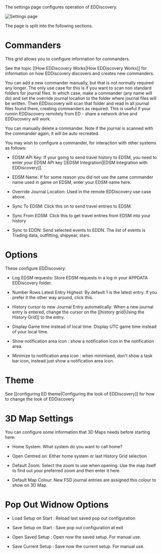 The settings page configures operation of EDDiscovery.

![Settings page](http://i.imgur.com/BeTNNbw.png)

The page is split into the following sections.

# Commanders
This grid allows you to configure information for commanders. 

See the topic [[How EDDiscovery Works|How EDDiscovery Works]] for information on how EDDiscovery discovers and creates new commanders.

You can add a new commander manually, but that is not normally required any longer.  The only use case for this is if you want to scan non standard folders for journal files. In which case, make a commander (any name will do) and set the override journal location to the folder where journal files will be written.  Then EDDiscovery will scan that folder and read in all journal files found there, creating commanders as required.  This is useful if your runnin EDDiscovery remotely from ED - share a network drive and EDDiscovery will work.

You can manually delete a commander. Note if the journal is scanned with the commander again, it will be auto recreated.

You may wish to configure a commander, for interaction with other systems as follows:

* EDSM API Key: If your going to send travel history to EDSM, you need to enter your EDSM API key [[EDSM Integration|EDSM Integration with EDDiscovery]].

* EDSM Name: If for some reason you did not use the same commander name used in game on EDSM, enter your EDSM name here.

* Override Journal Location: Used in the remote EDDiscovery use case above.

* Sync To EDSM: Click this on to send travel entries to EDSM.

* Sync From EDSM: Click this to get travel entries from EDSM into your history

* Sync to EDDN: Send selected events to EDDN.  The list of events is Trading data, outfitting, shipyear, stars.

# Options

These configure EDDiscovery:

* Log EDSM requests: Store EDSM requests in a log in your APPDATA EDDiscovery folder.

* Number Rows Latest Entry Highest: By default 1 is the latest entry. If you prefer it the other way around, click this.

* History cursor to new Journal Entry automatically: When a new journal entry is entered, change the cursor on the [[history grid|Using the History Grid]] to the entry.

* Display Game time instead of local time: Display UTC game time instead of your local time.

* Show notification area icon : show a notification icon in the notification area.

* Minimize to notification area icon : when minimised, don't show a task bar icon, instead just show a notification area icon.

# Theme

See [[configuring ED theme|Configuring the look of EDDiscovery]] for how to change the look of EDDiscovery

# 3D Map Settings

You can configure some information that 3D Maps needs before starting here:

* Home System: What system do you want to call home?

* Open Centred on: Either home system or last History Grid selection

* Default Zoom: Select the zoom to use when opening. Use the map itself to find out your preferred zoom and then enter it here.

* Default Map Colour: New FSD journal entries are assigned this colour to show on 3D Map.

# Pop Out Widnow Options

* Load Setup on Start : Reload last saved pop out configuration

* Save Setup on Start : Save pop out configuration at exit

* Open Saved Setup : Open now the saved setup.  For manual use.

* Save Current Setup : Save now the current setup.  For manual use.





